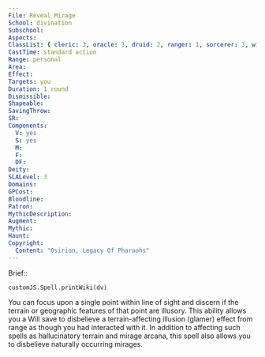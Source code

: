 ```yaml
---
File: Reveal Mirage
School: divination
Subschool: 
Aspects: 
ClassList: { cleric: 3, oracle: 3, druid: 2, ranger: 1, sorcerer: 3, wizard: 3, witch: 3 }
CastTime: standard action
Range: personal
Area: 
Effect: 
Targets: you
Duration: 1 round
Dismissible: 
Shapeable: 
SavingThrow: 
SR: 
Components:
  V: yes
  S: yes
  M: 
  F: 
  DF: 
Deity: 
SLALevel: 3
Domains: 
GPCost: 
Bloodline: 
Patron: 
MythicDescription: 
Augment: 
Mythic: 
Haunt: 
Copyright:
  Content: "Osirion, Legacy Of Pharaohs"
---
```

Brief:: 

```dataviewjs
customJS.Spell.printWiki(dv)
```

You can focus upon a single point within line of sight and discern if the terrain or geographic features of that point are illusory. This ability allows you a Will save to disbelieve a terrain-affecting illusion (glamer) effect from range as though you had interacted with it. In addition to affecting such spells as hallucinatory terrain and mirage arcana, this spell also allows you to disbelieve naturally occurring mirages.
